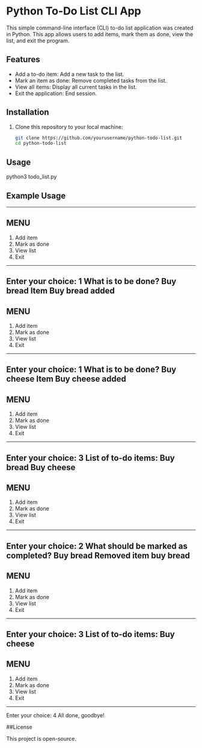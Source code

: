 # Python To-Do List CLI App

This simple command-line interface (CLI) to-do list application was created in Python. This app allows users to add items, mark them as done, view the list, and exit the program.



## Features

- Add a to-do item: Add a new task to the list.
- Mark an item as done: Remove completed tasks from the list.
- View all items: Display all current tasks in the list.
- Exit the application: End session.



## Installation

1. Clone this repository to your local machine:
   ```bash
   git clone https://github.com/yourusername/python-todo-list.git
   cd python-todo-list


## Usage

python3 todo_list.py



## Example Usage

---------------------------
MENU
---------------------------
1. Add item
2. Mark as done
3. View list
4. Exit
---------------------------
Enter your choice: 1
What is to be done? Buy bread
Item Buy bread added
---------------------------
MENU
---------------------------
1. Add item
2. Mark as done
3. View list
4. Exit
---------------------------
Enter your choice: 1
What is to be done? Buy cheese
Item Buy cheese added
---------------------------
MENU
---------------------------
1. Add item
2. Mark as done
3. View list
4. Exit
---------------------------
Enter your choice: 3
List of to-do items:
Buy bread
Buy cheese
---------------------------
MENU
---------------------------
1. Add item
2. Mark as done
3. View list
4. Exit
---------------------------
Enter your choice: 2
What should be marked as completed? Buy bread
Removed item buy bread
---------------------------
MENU
---------------------------
1. Add item
2. Mark as done
3. View list
4. Exit
---------------------------
Enter your choice: 3 
List of to-do items:
Buy cheese
---------------------------
MENU
---------------------------
1. Add item
2. Mark as done
3. View list
4. Exit
---------------------------
Enter your choice: 4
All done, goodbye!



##License

This project is open-source.